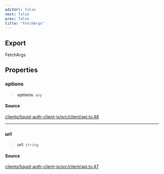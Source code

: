 ```yaml
---
editUrl: false
next: false
prev: false
title: "FetchArgs"
---
```


## Export

FetchArgs

## Properties

### options

> **options**: `any`

#### Source

[clients/liquid-auth-client-js/src/client/api.ts:48](https://github.com/algorandfoundation/liquid-auth/blob/cec82e963bc03c2622fd80036d3c488643177b1a/clients/liquid-auth-client-js/src/client/api.ts#L48)

***

### url

> **url**: `string`

#### Source

[clients/liquid-auth-client-js/src/client/api.ts:47](https://github.com/algorandfoundation/liquid-auth/blob/cec82e963bc03c2622fd80036d3c488643177b1a/clients/liquid-auth-client-js/src/client/api.ts#L47)
